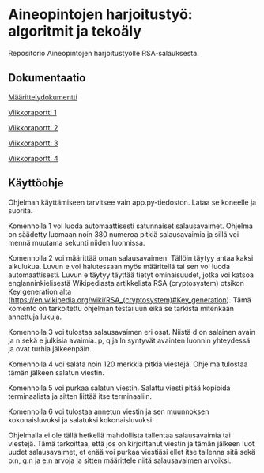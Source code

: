 # Aineopintojen harjoitustyö: algoritmit ja tekoäly

Repositorio Aineopintojen harjoitustyölle RSA-salauksesta.

## Dokumentaatio

[Määrittelydokumentti](./dokumentaatio/maarittelydokumentti.md)

[Viikkoraportti 1](./dokumentaatio/viikkoraportit/viikkoraportti_1.md)

[Viikkoraportti 2](./dokumentaatio/viikkoraportit/viikkoraportti_2.md)

[Viikkoraportti 3](./dokumentaatio/viikkoraportit/viikkoraportti_3.md)

[Viikkoraportti 4](./dokumentaatio/viikkoraportit/viikkoraportti_4.md)

## Käyttöohje

Ohjelman käyttämiseen tarvitsee vain app.py-tiedoston. Lataa se koneelle ja suorita. 

Komennolla 1 voi luoda automaattisesti satunnaiset salausavaimet. Ohjelma on säädetty luomaan noin 380 numeroa pitkiä salausavaimia ja sillä voi mennä muutama sekunti niiden luonnissa.

Komennolla 2 voi määrittää oman salausavaimen. Tällöin täytyy antaa kaksi alkulukua. Luvun e voi halutessaan myös määritellä tai sen voi luoda automaattisesti. Luvun e täytyy täyttää tietyt ominaisuudet, jotka voi katsoa englanninkielisestä Wikipediasta artikkelista RSA (cryptosystem) otsikon Key generation alta (https://en.wikipedia.org/wiki/RSA_(cryptosystem)#Key_generation). Tämä komento on tarkoitettu ohjelman testailuun eikä se tarkista mitenkään annettuja lukuja.

Komennolla 3 voi tulostaa salausavaimen eri osat. Niistä d on salainen avain ja n sekä e julkisia avaimia. p, q ja ln syntyvät avainten luonnin yhteydessä ja ovat turhia jälkeenpäin.

Komennolla 4 voi salata noin 120 merkkiä pitkiä viestejä. Ohjelma tulostaa tämän jälkeen salatun viestin.

Komennolla 5 voi purkaa salatun viestin. Salattu viesti pitää kopioida terminaalista ja sitten liittää itse terminaaliin. 

Komennolla 6 voi tulostaa annetun viestin ja sen muunnoksen kokonaisluvuksi ja salatuksi kokonaisluvuksi.

Ohjelmalla ei ole tällä hetkellä mahdollista tallentaa salausavaimia tai viestejä. Tämä tarkoittaa, että jos on kirjoittanut viestin ja tämän jälkeen luot uudet salausavaimet, et enää voi purkaa viestiäsi ellet itse tallenna sitä sekä p:n, q:n ja e:n arvoja ja sitten määrittele niitä salausavaimen arvoiksi.

